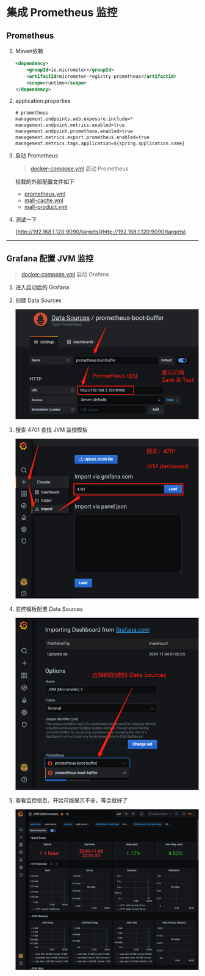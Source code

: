 # 集成 Prometheus 监控

## Prometheus
1. Maven依赖

   ```xml
   <dependency>
       <groupId>io.micrometer</groupId>
       <artifactId>micrometer-registry-prometheus</artifactId>
       <scope>runtime</scope>
   </dependency>
   ```

2. application.properties

   ```properties
   # prometheus
   management.endpoints.web.exposure.include=*
   management.endpoint.metrics.enabled=true
   management.endpoint.prometheus.enabled=true
   management.metrics.export.prometheus.enabled=true
   management.metrics.tags.application=${spring.application.name}
   ```

3. 启动 Prometheus
   > [docker-compose.yml](prometheus/docker-compose.yml) 启动 Prometheus

   挂载的外部配置文件如下
   - [prometheus.yml](prometheus/prometheus.yml)
   - [mall-cache.yml](prometheus/config/mall-cache.yml)
   - [mall-product.yml](prometheus/config/mall-product.yml)

4. 测试一下

   [http://192.168.1.120:9090/targets](http://192.168.1.120:9090/targets)

---

## Grafana 配置 JVM 监控
   > [docker-compose.yml](grafana/docker-compose.yml) 启动 Grafana

1. 进入启动后的 Grafana

2. 创建 Data Sources

   ![](grafana/image/1_create_datasources.png)

3. 搜索 4701 查找 JVM 监控模板

   ![](grafana/image/2_load_jvm_template_4701.png)

4. 监控模板配置 Data Sources

   ![](grafana/image/3_jvm_datasources_config.png)

5. 查看监控信息，开始可能展示不全，等会就好了

   ![](grafana/image/4_jvm_dashboard.png)
